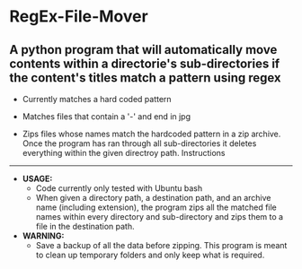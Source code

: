 # RegEx-File-Mover
A python program that will automatically move contents within a directorie's sub-directories if the content's titles match a pattern using regex
---

* Currently matches a hard coded pattern

* Matches files that contain a '-' and end in jpg

* Zips files whose names match the hardcoded pattern in a zip archive. Once the program has ran through all sub-directories it deletes everything within the given directroy path. 
Instructions
---
* **USAGE:** 
  * Code currently only tested with Ubuntu bash
  * When given a directory path, a destination path, and an archive name (including extension), the program zips all the matched file names                   within every directory and sub-directory and zips them to a file in the destination path. 
* **WARNING:** 
  * Save a backup of all the data before zipping. This program is meant to clean up temporary folders and only keep what is required. 

